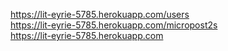 https://lit-eyrie-5785.herokuapp.com/users <br>
https://lit-eyrie-5785.herokuapp.com/micropost2s<br>
https://lit-eyrie-5785.herokuapp.com

